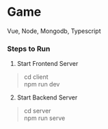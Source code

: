 # Game
Vue, Node, Mongodb, Typescript

### Steps to Run

1. Start Frontend Server

> cd client \
> npm run dev

2. Start Backend Server

> cd server \
> npm run serve


